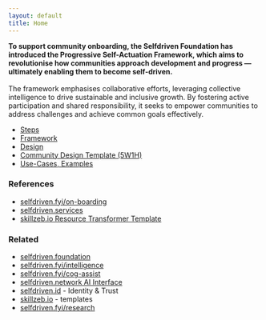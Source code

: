 ```yaml
---
layout: default
title: Home
---
```

**To support community onboarding, the Selfdriven Foundation has introduced the Progressive Self-Actuation Framework, which aims to revolutionise how communities approach development and progress — ultimately enabling them to become self-driven.**\
\
The framework emphasises collaborative efforts, leveraging collective intelligence to drive sustainable and inclusive growth. By fostering active participation and shared responsibility, it seeks to empower communities to address challenges and achieve common goals effectively.

- [Steps](https://github.com/selfdriven-foundation/onboarding/tree/main/steps/)
- [Framework](https://github.com/selfdriven-foundation/onboarding/tree/main/framework/)
- [Design](https://github.com/selfdriven-foundation/onboarding/tree/main/design/)
- [Community Design Template (5W1H)](https://docs.google.com/document/d/1rpL6873cT_lFzz96CCGgxrii6JtrtbhBn-19xBOxVp4)
- [Use-Cases, Examples](ttps://github.com/selfdriven-foundation/onboarding/tree/main/use-cases/)

### References
- [selfdriven.fyi/on-boarding](https://selfdriven.fyi/on-boarding)
- [selfdriven.services](https://selfdriven.services)
- [skillzeb.io Resource Transformer Template](https://skillzeb.io/template-explorer/resource-transformer-starter)

### Related
- [selfdriven.foundation](selfdriven.foundation)
- [selfdriven.fyi/intelligence](https://selfdriven.fyi/intelligence)
- [selfdriven.fyi/cog-assist](https://selfdriven.fyi/cog-assist)
- [selfdriven.network AI Interface](https://selfdriven.network)
- [selfdriven.id](https://selfdriven.id) - Identity & Trust
- [skillzeb.io](https://skillzeb.io) - templates
- [selfdriven.fyi/research](https://selfdriven.fyi/research)



